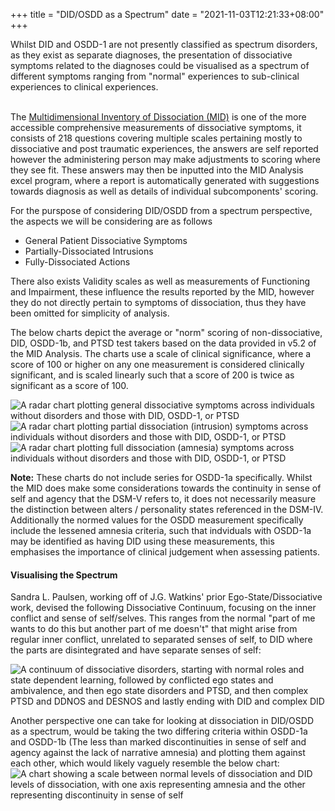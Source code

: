 +++
title = "DID/OSDD as a Spectrum"
date = "2021-11-03T12:21:33+08:00"
+++

Whilst DID and OSDD-1 are not presently classified as spectrum disorders, as they exist as separate diagnoses, the presentation of dissociative symptoms related to the diagnoses could be visualised as a spectrum of different symptoms ranging from "normal" experiences to sub-clinical experiences to clinical experiences.<br><br>

The [Multidimensional Inventory of Dissociation (MID)](https://www.mid-assessment.com/) is one of the more accessible comprehensive measurements of dissociative symptoms, it consists of 218 questions covering multiple scales pertaining mostly to dissociative and post traumatic experiences, the answers are self reported however the administering person may make adjustments to scoring where they see fit. These answers may then be inputted into the MID Analysis excel program, where a report is automatically generated with suggestions towards diagnosis as well as details of individual subcomponents' scoring.

For the purspose of considering DID/OSDD from a spectrum perspective, the aspects we will be considering are as follows

 - General Patient Dissociative Symptoms
 - Partially-Dissociated Intrusions
 - Fully-Dissociated Actions
 
There also exists Validity scales as well as measurements of Functioning and Impairment, these influence the results reported by the MID, however they do not directly pertain to symptoms of dissociation, thus they have been omitted for simplicity of analysis.

The below charts depict the average or "norm" scoring of non-dissociative, DID, OSDD-1b, and PTSD test takers based on the data provided in v5.2 of the MID Analysis. The charts use a scale of clinical significance, where a score of 100 or higher on any one measurement is considered clinically significant, and is scaled linearly such that a score of 200 is twice as significant as a score of 100.

![A radar chart plotting general dissociative symptoms across individuals without disorders and those with DID, OSDD-1, or PTSD ](/gdsradar.png)
![A radar chart plotting partial dissociation (intrusion) symptoms across individuals without disorders and those with DID, OSDD-1, or PTSD](/pdiradar.png)
![A radar chart plotting full dissociation (amnesia) symptoms across individuals without disorders and those with DID, OSDD-1, or PTSD](/fdaradar.png)


**Note:** These charts do not include series for OSDD-1a specifically. Whilst the MID does make some considerations towards the continuity in sense of self and agency that the DSM-V refers to, it does not necessarily measure the distinction between alters / personality states referenced in the DSM-IV. Additionally the normed values for the OSDD measurement specifically include the lessened amnesia criteria, such that indviduals with OSDD-1a may be identified as having DID using these measurements, this emphasises the importance of clinical judgement when assessing patients.

#### Visualising the Spectrum

Sandra L. Paulsen, working off of J.G. Watkins' prior Ego-State/Dissociative work, devised the following Dissociative Continuum, focusing on the inner conflict and sense of self/selves. This ranges from the normal "part of me wants to do this but another part of me doesn't" that might arise from regular inner conflict, unrelated to separated senses of self, to DID where the parts are disintegrated and have separate senses of self: 

![A continuum of dissociative disorders, starting with normal roles and state dependent learning, followed by conflicted ego states and ambivalence, and then ego state disorders and PTSD, and then complex PTSD and DDNOS and DESNOS and lastly ending with DID and complex DID](/continuum.png)

Another perspective one can take for looking at dissociation in DID/OSDD as a spectrum, would be taking the two differing criteria within OSDD-1a and OSDD-1b (The less than marked discontinuities in sense of self and agency against the lack of narrative amnesia) and plotting them against each other, which would likely vaguely resemble the below chart:
![A chart showing a scale between normal levels of dissociation and DID levels of dissociation, with one axis representing amnesia and the other representing discontinuity in sense of self](/chart.png)
